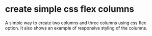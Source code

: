 # create simple css flex columns
A simple way to create two columns and three columns using css flex option. It also shows an example of responsive styling of the columns.

